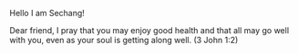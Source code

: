 Hello I am Sechang!

Dear friend, I pray that you may enjoy good health
and that all may go well with you, even as your soul is getting along well.
(3 John 1:2)

